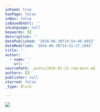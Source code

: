 ```yaml
---
inFeed: true
hasPage: false
inNav: false
isBasedOnUrl: ''
inLanguage: null
keywords: []
description: ''
datePublished: '2016-06-30T14:54:46.885Z'
dateModified: '2016-06-30T14:51:17.286Z'
title: ''
author:
  - name: ''
    url: ''
sourcePath: _posts/2016-01-23-red-barn.md
authors: []
publisher: null
starred: false
_type: Blurb

---
```

![](https://s3-us-west-2.amazonaws.com/the-grid-img/p/4a5bd789345eb6ddcfb8f3569e50b21fb5124c66.jpg)